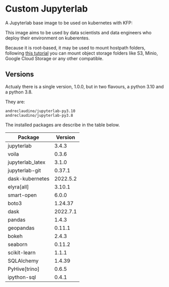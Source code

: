 # Custom Jupyterlab

A Jupyterlab base image to be used on kubernetes with KFP:

This image aims to be used by data scientists and data engineers who deploy their environment on kuberentes.

Because it is root-based, it may be used to mount hostpath folders, following [this tutorial](http://andreclaudino.ml/kubernetes/creating-a-jupyter-lab-backed-up-on-s3) you can mount object storage folders like S3, Minio, Google Cloud Storage or any other compatible.

## Versions

Actualy there is a single version, 1.0.0, but in two flavours, a python 3.10 and a python 3.8.

They are:

```
andreclaudino/jupyterlab-py3.10
andreclaudino/jupyterlab-py3.8
```

The installed packages are describe in the table below.

| Package    |   Version |
|------------|-----------|
|jupyterlab|3.4.3|
|voila|0.3.6|
|jupyterlab_latex|3.1.0|
|jupyterlab-git|0.37.1|
|dask-kubernetes|2022.5.2|
|elyra[all]|3.10.1|
|smart-open|6.0.0|
|boto3|1.24.37|
|dask|2022.7.1|
|pandas|1.4.3|
|geopandas|0.11.1|
|bokeh|2.4.3|
|seaborn|0.11.2|
|scikit-learn|1.1.1|
|SQLAlchemy|1.4.39|
|PyHive[trino]|0.6.5|
|ipython-sql|0.4.1|

